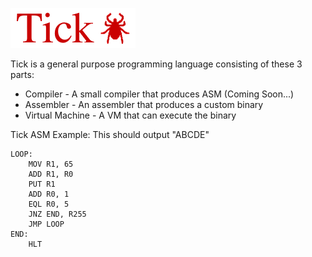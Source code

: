 ![Tick Logo](tick.png)

Tick is a general purpose programming language consisting of these 3 parts:
- Compiler - A small compiler that produces ASM (Coming Soon...)
- Assembler - An assembler that produces a custom binary
- Virtual Machine - A VM that can execute the binary

Tick ASM Example:
This should output "ABCDE"
```
LOOP:
	MOV R1, 65
	ADD R1, R0
	PUT R1
	ADD R0, 1
	EQL R0, 5
	JNZ END, R255
	JMP LOOP
END:
	HLT
```

